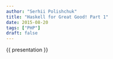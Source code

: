 ```yaml
---
author: "Serhii Polishchuk"
title: "Haskell for Great Good! Part 1"
date: 2015-08-20
tags: ["PHP"]
draft: false
---
```

<!--more-->
{{ presentation }}
